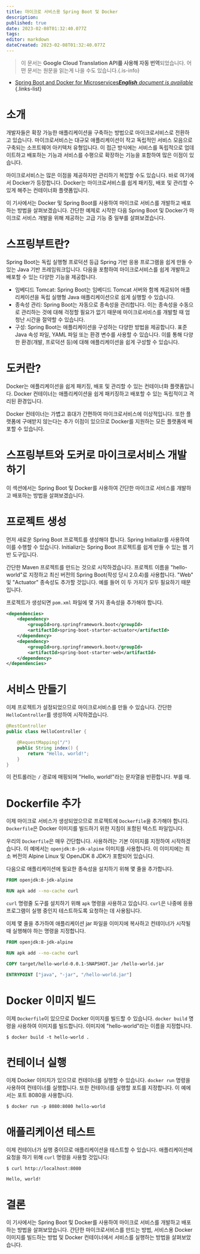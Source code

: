 ```yaml
---
title: 마이크로 서비스용 Spring Boot 및 Docker
description: 
published: true
date: 2023-02-08T01:32:40.077Z
tags: 
editor: markdown
dateCreated: 2023-02-08T01:32:40.077Z
---
```


> 이 문서는 **Google Cloud Translation API를 사용해 자동 번역**되었습니다.
어떤 문서는 원문을 읽는게 나을 수도 있습니다.{.is-info}



- [Spring Boot and Docker for Microservices***English** document is available*](/en/Knowledge-base/Spring-Boot/spring-boot-and-docker-for-microservices)
{.links-list}


# 소개

개발자들은 확장 가능한 애플리케이션을 구축하는 방법으로 마이크로서비스로 전환하고 있습니다. 마이크로서비스는 대규모 애플리케이션이 작고 독립적인 서비스 모음으로 구축되는 소프트웨어 아키텍처 유형입니다. 이 접근 방식에는 서비스를 독립적으로 업데이트하고 배포하는 기능과 서비스를 수평으로 확장하는 기능을 포함하여 많은 이점이 있습니다.

마이크로서비스는 많은 이점을 제공하지만 관리하기 복잡할 수도 있습니다. 바로 여기에서 Docker가 등장합니다. Docker는 마이크로서비스를 쉽게 패키징, 배포 및 관리할 수 있게 해주는 컨테이너화 플랫폼입니다.

이 기사에서는 Docker 및 Spring Boot를 사용하여 마이크로 서비스를 개발하고 배포하는 방법을 살펴보겠습니다. 간단한 예제로 시작한 다음 Spring Boot 및 Docker가 마이크로 서비스 개발을 위해 제공하는 고급 기능 중 일부를 살펴보겠습니다.

# 스프링부트란?

Spring Boot는 독립 실행형 프로덕션 등급 Spring 기반 응용 프로그램을 쉽게 만들 수 있는 Java 기반 프레임워크입니다. 다음을 포함하여 마이크로서비스를 쉽게 개발하고 배포할 수 있는 다양한 기능을 제공합니다.

- 임베디드 Tomcat: Spring Boot는 임베디드 Tomcat 서버와 함께 제공되어 애플리케이션을 독립 실행형 Java 애플리케이션으로 쉽게 실행할 수 있습니다.
- 종속성 관리: Spring Boot는 자동으로 종속성을 관리합니다. 이는 종속성을 수동으로 관리하는 것에 대해 걱정할 필요가 없기 때문에 마이크로서비스를 개발할 때 엄청난 시간을 절약할 수 있습니다.
- 구성: Spring Boot는 애플리케이션을 구성하는 다양한 방법을 제공합니다. 표준 Java 속성 파일, YAML 파일 또는 환경 변수를 사용할 수 있습니다. 이를 통해 다양한 환경(개발, 프로덕션 등)에 대해 애플리케이션을 쉽게 구성할 수 있습니다.

# 도커란?

Docker는 애플리케이션을 쉽게 패키징, 배포 및 관리할 수 있는 컨테이너화 플랫폼입니다. Docker 컨테이너는 애플리케이션을 쉽게 패키징하고 배포할 수 있는 독립적이고 격리된 환경입니다.

Docker 컨테이너는 가볍고 휴대가 간편하여 마이크로서비스에 이상적입니다. 또한 플랫폼에 구애받지 않는다는 추가 이점이 있으므로 Docker를 지원하는 모든 플랫폼에 배포할 수 있습니다.

# 스프링부트와 도커로 마이크로서비스 개발하기

이 섹션에서는 Spring Boot 및 Docker를 사용하여 간단한 마이크로 서비스를 개발하고 배포하는 방법을 살펴보겠습니다.

# 프로젝트 생성

먼저 새로운 Spring Boot 프로젝트를 생성해야 합니다. Spring Initializr를 사용하여 이를 수행할 수 있습니다. Initializr는 Spring Boot 프로젝트를 쉽게 만들 수 있는 웹 기반 도구입니다.

간단한 Maven 프로젝트를 만드는 것으로 시작하겠습니다. 프로젝트 이름을 "hello-world"로 지정하고 최신 버전의 Spring Boot(작성 당시 2.0.4)를 사용합니다. "Web" 및 "Actuator" 종속성도 추가할 것입니다. 예를 들어 이 두 가지가 모두 필요하기 때문입니다.

프로젝트가 생성되면 `pom.xml` 파일에 몇 가지 종속성을 추가해야 합니다.

```xml
<dependencies>
    <dependency>
        <groupId>org.springframework.boot</groupId>
        <artifactId>spring-boot-starter-actuator</artifactId>
    </dependency>
    <dependency>
        <groupId>org.springframework.boot</groupId>
        <artifactId>spring-boot-starter-web</artifactId>
    </dependency>
</dependencies>
```

# 서비스 만들기

이제 프로젝트가 설정되었으므로 마이크로서비스를 만들 수 있습니다. 간단한 `HelloController`를 생성하여 시작하겠습니다.

```java
@RestController
public class HelloController {

    @RequestMapping("/")
    public String index() {
        return "Hello, world!";
    }
}
```

이 컨트롤러는 `/` 경로에 매핑되며 "Hello, world!"라는 문자열을 반환합니다. 부를 때.

# Dockerfile 추가

이제 마이크로 서비스가 생성되었으므로 프로젝트에 `Dockerfile`을 추가해야 합니다. `Dockerfile`은 Docker 이미지를 빌드하기 위한 지침이 포함된 텍스트 파일입니다.

우리의 `Dockerfile`은 매우 간단합니다. 사용하려는 기본 이미지를 지정하여 시작하겠습니다. 이 예에서는 `openjdk:8-jdk-alpine` 이미지를 사용합니다. 이 이미지에는 최소 버전의 Alpine Linux 및 OpenJDK 8 JDK가 포함되어 있습니다.

다음으로 애플리케이션에 필요한 종속성을 설치하기 위해 몇 줄을 추가합니다.

```dockerfile
FROM openjdk:8-jdk-alpine

RUN apk add --no-cache curl
```

`curl` 명령줄 도구를 설치하기 위해 `apk` 명령을 사용하고 있습니다. `curl`은 나중에 응용 프로그램이 실행 중인지 테스트하도록 요청하는 데 사용됩니다.

이제 몇 줄을 추가하여 애플리케이션 jar 파일을 이미지에 복사하고 컨테이너가 시작될 때 실행해야 하는 명령을 지정합니다.

```dockerfile
FROM openjdk:8-jdk-alpine

RUN apk add --no-cache curl

COPY target/hello-world-0.0.1-SNAPSHOT.jar /hello-world.jar

ENTRYPOINT ["java", "-jar", "/hello-world.jar"]
```

# Docker 이미지 빌드

이제 `Dockerfile`이 있으므로 Docker 이미지를 빌드할 수 있습니다. `docker build` 명령을 사용하여 이미지를 빌드합니다. 이미지에 "hello-world"라는 이름을 지정합니다.

```
$ docker build -t hello-world .
```

# 컨테이너 실행

이제 Docker 이미지가 있으므로 컨테이너를 실행할 수 있습니다. `docker run` 명령을 사용하여 컨테이너를 실행합니다. 또한 컨테이너를 실행할 포트를 지정합니다. 이 예에서는 포트 8080을 사용합니다.

```
$ docker run -p 8080:8080 hello-world
```

# 애플리케이션 테스트

이제 컨테이너가 실행 중이므로 애플리케이션을 테스트할 수 있습니다. 애플리케이션에 요청을 하기 위해 `curl` 명령을 사용할 것입니다:

```
$ curl http://localhost:8080

Hello, world!
```

# 결론

이 기사에서는 Spring Boot 및 Docker를 사용하여 마이크로 서비스를 개발하고 배포하는 방법을 살펴보았습니다. 간단한 마이크로서비스를 만드는 방법, 서비스용 Docker 이미지를 빌드하는 방법 및 Docker 컨테이너에서 서비스를 실행하는 방법을 살펴보았습니다.